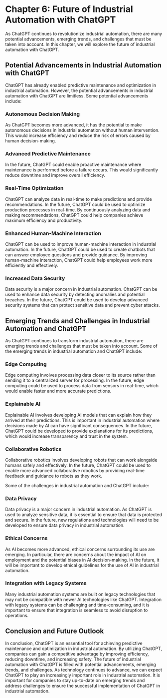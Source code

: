 Chapter 6: Future of Industrial Automation with ChatGPT
=======================================================

As ChatGPT continues to revolutionize industrial automation, there are many potential advancements, emerging trends, and challenges that must be taken into account. In this chapter, we will explore the future of industrial automation with ChatGPT.

Potential Advancements in Industrial Automation with ChatGPT
------------------------------------------------------------

ChatGPT has already enabled predictive maintenance and optimization in industrial automation. However, the potential advancements in industrial automation with ChatGPT are limitless. Some potential advancements include:

### Autonomous Decision Making

As ChatGPT becomes more advanced, it has the potential to make autonomous decisions in industrial automation without human intervention. This would increase efficiency and reduce the risk of errors caused by human decision-making.

### Advanced Predictive Maintenance

In the future, ChatGPT could enable proactive maintenance where maintenance is performed before a failure occurs. This would significantly reduce downtime and improve overall efficiency.

### Real-Time Optimization

ChatGPT can analyze data in real-time to make predictions and provide recommendations. In the future, ChatGPT could be used to optimize production processes in real-time. By continuously analyzing data and making recommendations, ChatGPT could help companies achieve maximum efficiency and productivity.

### Enhanced Human-Machine Interaction

ChatGPT can be used to improve human-machine interaction in industrial automation. In the future, ChatGPT could be used to create chatbots that can answer employee questions and provide guidance. By improving human-machine interaction, ChatGPT could help employees work more efficiently and effectively.

### Increased Data Security

Data security is a major concern in industrial automation. ChatGPT can be used to enhance data security by detecting anomalies and potential breaches. In the future, ChatGPT could be used to develop advanced security systems that can protect sensitive data and prevent cyber attacks.

Emerging Trends and Challenges in Industrial Automation and ChatGPT
-------------------------------------------------------------------

As ChatGPT continues to transform industrial automation, there are emerging trends and challenges that must be taken into account. Some of the emerging trends in industrial automation and ChatGPT include:

### Edge Computing

Edge computing involves processing data closer to its source rather than sending it to a centralized server for processing. In the future, edge computing could be used to process data from sensors in real-time, which would enable faster and more accurate predictions.

### Explainable AI

Explainable AI involves developing AI models that can explain how they arrived at their predictions. This is important in industrial automation where decisions made by AI can have significant consequences. In the future, ChatGPT could be developed to provide explanations for its predictions, which would increase transparency and trust in the system.

### Collaborative Robotics

Collaborative robotics involves developing robots that can work alongside humans safely and effectively. In the future, ChatGPT could be used to enable more advanced collaborative robotics by providing real-time feedback and guidance to robots as they work.

Some of the challenges in industrial automation and ChatGPT include:

### Data Privacy

Data privacy is a major concern in industrial automation. As ChatGPT is used to analyze sensitive data, it is essential to ensure that data is protected and secure. In the future, new regulations and technologies will need to be developed to ensure data privacy in industrial automation.

### Ethical Concerns

As AI becomes more advanced, ethical concerns surrounding its use are emerging. In particular, there are concerns about the impact of AI on employment and the potential biases in AI decision-making. In the future, it will be important to develop ethical guidelines for the use of AI in industrial automation.

### Integration with Legacy Systems

Many industrial automation systems are built on legacy technologies that may not be compatible with newer AI technologies like ChatGPT. Integration with legacy systems can be challenging and time-consuming, and it is important to ensure that integration is seamless to avoid disruption to operations.

Conclusion and Future Outlook
-----------------------------

In conclusion, ChatGPT is an essential tool for achieving predictive maintenance and optimization in industrial automation. By utilizing ChatGPT, companies can gain a competitive advantage by improving efficiency, reducing downtime, and increasing safety. The future of industrial automation with ChatGPT is filled with potential advancements, emerging trends, and challenges. As technology continues to advance, we can expect ChatGPT to play an increasingly important role in industrial automation. It is important for companies to stay up-to-date on emerging trends and address challenges to ensure the successful implementation of ChatGPT in industrial automation.
